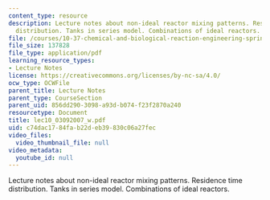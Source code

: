 ```yaml
---
content_type: resource
description: Lecture notes about non-ideal reactor mixing patterns. Residence time
  distribution. Tanks in series model. Combinations of ideal reactors.
file: /courses/10-37-chemical-and-biological-reaction-engineering-spring-2007/c74dac1784fab22deb39830c06a27fec_lec10_03092007_w.pdf
file_size: 137828
file_type: application/pdf
learning_resource_types:
- Lecture Notes
license: https://creativecommons.org/licenses/by-nc-sa/4.0/
ocw_type: OCWFile
parent_title: Lecture Notes
parent_type: CourseSection
parent_uid: 856dd290-3098-a93d-b074-f23f2870a240
resourcetype: Document
title: lec10_03092007_w.pdf
uid: c74dac17-84fa-b22d-eb39-830c06a27fec
video_files:
  video_thumbnail_file: null
video_metadata:
  youtube_id: null
---
```

Lecture notes about non-ideal reactor mixing patterns. Residence time distribution. Tanks in series model. Combinations of ideal reactors.